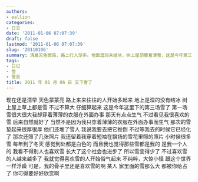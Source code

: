```yaml
---
authors:
- eallion
categories:
- 日志
date: '2011-01-06 07:07:39'
draft: false
lastmod: '2011-01-06 07:07:39'
slug: '20110106'
summary: 清晨天色微亮，路上行人渐多。地面湿润未结冰，树上屋顶覆着薄雪，这是今年第三场雪。回忆首场大雪时穿着单衣出门办事，虽有不悦但被雪景治愈。那场雪很厚，有人堆了雪人，可惜没来得及推倒就化了，还留下短袖玩雪的照片。童年时雪多，总觉雪专属自己，反感他人喜爱。如今雪变少，爱雪者却增多，
tags:
- 日记
- 雪
- 雪景
title: 2011 年 01 月 06 日 又下雪了
---
```


现在还是清早
天色蒙蒙亮
路上来来往往的人开始多起来
地上是湿的没有结冰
树上屋上草上都是雪
不过不算大
仔细算起来
这是今年这里下的第三场雪了
第一场雪很大很大我却穿着薄薄的衣服在外面办事
那天有点点生气
不过看见我很喜欢的雪
后来自然就好了
当然不是因为我只穿着薄薄的衣服在外面办事而生气
那次的雪垫起来很厚很厚
他们还堆了雪人
我说我要去把它推倒
不过等我去的时候它已经化了
那次还照了几张照片
我还留着我穿着短袖在飘扬的雪花里照的照片
小时候很多雪
每年到了冬天
感觉到处都是白色的
而且我也觉得那些雪都是我的
是我一个人的
我看不得别人也喜欢雪
长大了这个社会也进步了
所以雪变得少了
不过喜欢雪的人越来越多了
我就觉得喜欢雪的人开始俗气起来
不纯粹，大惊小怪
跟这个世界一样浮躁
可是，我的骨子里还是喜欢雪的啊
某人
家里面的雪那么大
都被你给占了
你可得要好好欣赏啊